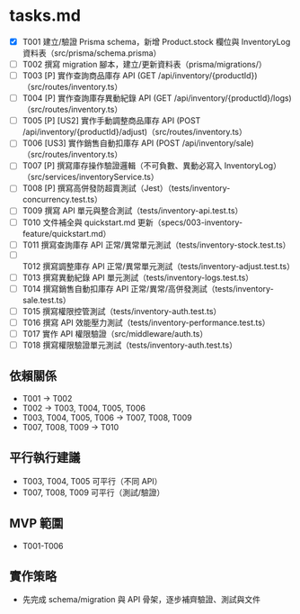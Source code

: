 
# tasks.md

- [X] T001 建立/驗證 Prisma schema，新增 Product.stock 欄位與 InventoryLog 資料表（src/prisma/schema.prisma）
- [ ] T002 撰寫 migration 腳本，建立/更新資料表（prisma/migrations/）
- [ ] T003 [P] 實作查詢商品庫存 API (GET /api/inventory/{productId})（src/routes/inventory.ts）
- [ ] T004 [P] 實作查詢庫存異動紀錄 API (GET /api/inventory/{productId}/logs)（src/routes/inventory.ts）
- [ ] T005 [P] [US2] 實作手動調整商品庫存 API (POST /api/inventory/{productId}/adjust)（src/routes/inventory.ts）
- [ ] T006 [US3] 實作銷售自動扣庫存 API (POST /api/inventory/sale)（src/routes/inventory.ts）
- [ ] T007 [P] 撰寫庫存操作驗證邏輯（不可負數、異動必寫入 InventoryLog）（src/services/inventoryService.ts）
- [ ] T008 [P] 撰寫高併發防超賣測試（Jest）（tests/inventory-concurrency.test.ts）
- [ ] T009 撰寫 API 單元與整合測試（tests/inventory-api.test.ts）
- [ ] T010 文件補全與 quickstart.md 更新（specs/003-inventory-feature/quickstart.md）
- [ ] T011 撰寫查詢庫存 API 正常/異常單元測試（tests/inventory-stock.test.ts）
- [ ] T012 撰寫調整庫存 API 正常/異常單元測試（tests/inventory-adjust.test.ts）
- [ ] T013 撰寫異動紀錄 API 單元測試（tests/inventory-logs.test.ts）
- [ ] T014 撰寫銷售自動扣庫存 API 正常/異常/高併發測試（tests/inventory-sale.test.ts）
- [ ] T015 撰寫權限控管測試（tests/inventory-auth.test.ts）
- [ ] T016 撰寫 API 效能壓力測試（tests/inventory-performance.test.ts）
- [ ] T017 實作 API 權限驗證（src/middleware/auth.ts）
- [ ] T018 撰寫權限驗證單元測試（tests/inventory-auth.test.ts）

## 依賴關係
- T001 → T002
- T002 → T003, T004, T005, T006
- T003, T004, T005, T006 → T007, T008, T009
- T007, T008, T009 → T010

## 平行執行建議
- T003, T004, T005 可平行（不同 API）
- T007, T008, T009 可平行（測試/驗證）

## MVP 範圍
- T001-T006

## 實作策略
- 先完成 schema/migration 與 API 骨架，逐步補齊驗證、測試與文件
